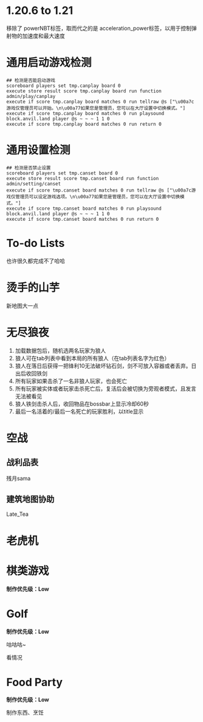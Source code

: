 # 1.20.6 to 1.21
移除了 powerNBT标签，取而代之的是 acceleration_power标签，以用于控制弹射物的加速度和最大速度
# 通用启动游戏检测
```mcfunction
## 检测是否能启动游戏
scoreboard players set tmp.canplay board 0
execute store result score tmp.canplay board run function admin/play/canplay
execute if score tmp.canplay board matches 0 run tellraw @s ["\u00a7c游戏仅管理员可以开始。\n\u00a77如果您是管理员，您可以在大厅设置中切换模式。"]
execute if score tmp.canplay board matches 0 run playsound block.anvil.land player @s ~ ~ ~ 1 1 0
execute if score tmp.canplay board matches 0 run return 0
```

# 通用设置检测
```mcfunction
## 检测是否禁止设置
scoreboard players set tmp.canset board 0
execute store result score tmp.canset board run function admin/setting/canset
execute if score tmp.canset board matches 0 run tellraw @s ["\u00a7c游戏仅管理员可以设定游戏选项。\n\u00a77如果您是管理员，您可以在大厅设置中切换模式。"]
execute if score tmp.canset board matches 0 run playsound block.anvil.land player @s ~ ~ ~ 1 1 0
execute if score tmp.canset board matches 0 run return 0
```

# To-do Lists

也许很久都完成不了哈哈

# 烫手的山芋
新地图大一点

# 无尽狼夜

1. 加载数据包后，随机选两名玩家为狼人
2. 狼人可在tab列表中看到本局的所有狼人（在tab列表名字为红色）
3. 狼人在落日后获得一把锋利10无法破坏钻石剑，剑不可放入容器或者丢弃。日出后收回铁剑
4. 所有玩家如果击杀了一名非狼人玩家，也会死亡
5. 所有玩家被实体或者玩家击杀死亡后，复活后会被切换为旁观者模式，且发言无法被看见
6. 狼人铁剑击杀人后，收回物品在bossbar上显示冷却60秒
7. 最后一名活着的/最后一名死亡的玩家胜利，以title显示

# 空战

## 战利品表
残月sama

## 建筑地图协助
Late_Tea

# 老虎机

# 棋类游戏

**制作优先级：Low**

# Golf

**制作优先级：Low**

咕咕咕~

看情况

# Food Party

**制作优先级：Low**

制作东西、烹饪